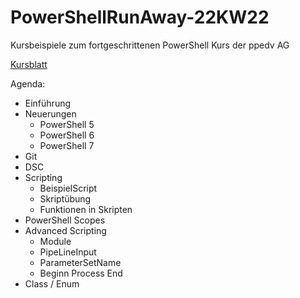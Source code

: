 # PowerShellRunAway-22KW22
Kursbeispiele zum fortgeschrittenen PowerShell Kurs der ppedv AG

[Kursblatt](https://ppedv.de/schulung/kurse/PowerShellCorecmdletScriptlernenFortgeschrittenWorkflowProgrammierungSeminarTraining.aspx)

Agenda:
- Einführung
- Neuerungen
    - PowerShell 5
    - PowerShell 6
    - PowerShell 7
- Git
- DSC
- Scripting
    - BeispielScript
    - Skriptübung
    - Funktionen in Skripten
- PowerShell Scopes
- Advanced Scripting
    - Module
    - PipeLineInput
    - ParameterSetName
    - Beginn Process End
- Class / Enum